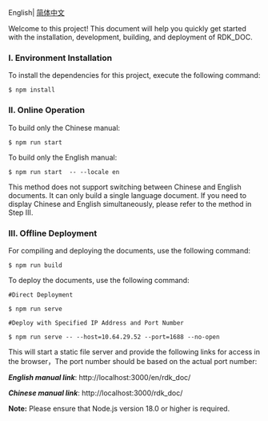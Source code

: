 English| [简体中文](./README_CN.md)

Welcome to this project! This document will help you quickly get started with the installation, development, building, and deployment of RDK_DOC.

### I. Environment Installation

To install the dependencies for this project, execute the following command:

```shell
$ npm install
```

### II. Online Operation


To build only the Chinese manual:

```shell
$ npm run start
```

To build only the English manual:

```shell
$ npm run start  -- --locale en
```

This method does not support switching between Chinese and English documents. It can only build a single language document. If you need to display Chinese and English simultaneously, please refer to the method in Step III.

### III. Offline Deployment


For compiling and deploying the documents, use the following command:

```shell
$ npm run build
```

To deploy the documents, use the following command:

```shell
#Direct Deployment

$ npm run serve

#Deploy with Specified IP Address and Port Number

$ npm run serve -- --host=10.64.29.52 --port=1688 --no-open
```

This will start a static file server and provide the following links for access in the browser，The port number should be based on the actual port number:

***English manual link***: http://localhost:3000/en/rdk_doc/

***Chinese manual link***: http://localhost:3000/rdk_doc/

**Note:** Please ensure that Node.js version 18.0 or higher is required.

